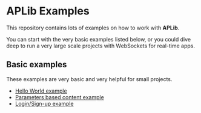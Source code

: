 # APLib Examples
This repository contains lots of examples on how to work with **APLib**.

You can start with the very basic examples listed below, or you could dive deep to run a very large scale projects with WebSockets for real-time apps.

## Basic examples
These examples are very basic and very helpful for small projects.

 - [Hello World example](https://github.com/almapro/APLib-Examples/tree/master/basic-examples/hello-world/)
 - [Parameters based content example](https://github.com/almapro/APLib-Examples/tree/master/basic-examples/parameters-based-content-example/)
 - [Login/Sign-up example](https://github.com/almapro/APLib-Examples/tree/master/basic-examples/login-sign-up/)
